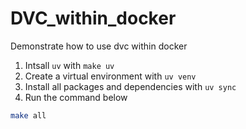 # DVC_within_docker
Demonstrate how to use dvc within docker

1. Intsall `uv` with `make uv`
2. Create a virtual environment with `uv venv`
3. Install all packages and dependencies with `uv sync`
4. Run the command below

```sh
make all
```